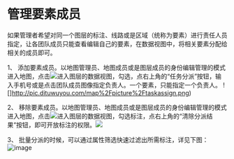 # 管理要素成员

如果管理者希望对同一个图层的标注、线路或是区域（统称为要素）进行责任人员指定，让各团队成员只能查看编辑自己的要素，在数据视图中，将相关要素分配给相关的成员即可。

1、 添加要素成员。以地图管理员、地图成员或是图层成员的身份编辑管理的模式进入地图，点击![](http://pic.dituwuyou.com/map%2Fpicture%2Fdatalist.png)进入图层的数据视图，勾选，点右上角的“任务分派”按钮，输入手机号或是点击团队成员图像指定负责人。一个要素，只能指定一个负责人。
![]http://pic.dituwuyou.com/map%2Fpicture%2Ftaskassign.png)

2、 移除要素成员。以地图管理员、地图成员或是图层成员的身份编辑管理的模式进入地图，点击![](http://pic.dituwuyou.com/map%2Fpicture%2Fdatalist.png)进入图层的数据视图，勾选标注，点右上角的“清除分派结果”按钮，即可开放标注的权限。![](http://pic.dituwuyou.com/map%2Fpicture%2Ffreetask.png)

3、 批量分派的时候，可以通过属性筛选快速过滤出所需标注，详见下图：
![image](http://pic.dituwuyou.com/map%2Fpicture%2Fselect-feature.png)



